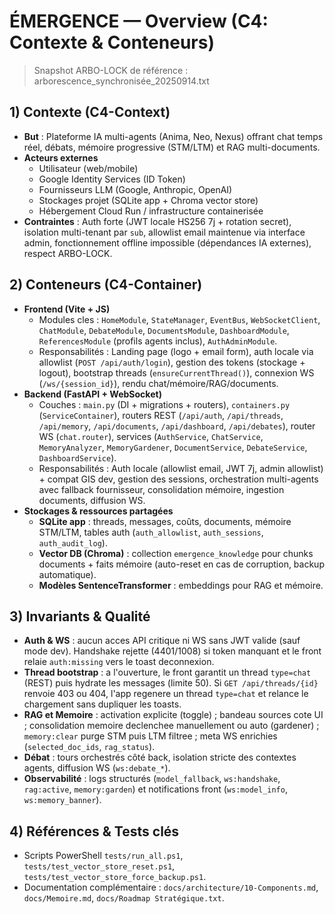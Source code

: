 # ÉMERGENCE — Overview (C4: Contexte & Conteneurs)

> Snapshot ARBO-LOCK de référence : arborescence_synchronisée_20250914.txt

## 1) Contexte (C4-Context)
- **But** : Plateforme IA multi-agents (Anima, Neo, Nexus) offrant chat temps réel, débats, mémoire progressive (STM/LTM) et RAG multi-documents.
- **Acteurs externes**
  - Utilisateur (web/mobile)
  - Google Identity Services (ID Token)
  - Fournisseurs LLM (Google, Anthropic, OpenAI)
  - Stockages projet (SQLite app + Chroma vector store)
  - Hébergement Cloud Run / infrastructure containerisée
- **Contraintes** : Auth forte (JWT locale HS256 7j + rotation secret), isolation multi-tenant par `sub`, allowlist email maintenue via interface admin, fonctionnement offline impossible (dépendances IA externes), respect ARBO-LOCK.

## 2) Conteneurs (C4-Container)
- **Frontend (Vite + JS)**
  - Modules cles : `HomeModule`, `StateManager`, `EventBus`, `WebSocketClient`, `ChatModule`, `DebateModule`, `DocumentsModule`, `DashboardModule`, `ReferencesModule` (profils agents inclus), `AuthAdminModule`.
  - Responsabilités : Landing page (logo + email form), auth locale via allowlist (`POST /api/auth/login`), gestion des tokens (stockage + logout), bootstrap threads (`ensureCurrentThread()`), connexion WS (`/ws/{session_id}`), rendu chat/mémoire/RAG/documents.
- **Backend (FastAPI + WebSocket)**
  - Couches : `main.py` (DI + migrations + routers), `containers.py` (`ServiceContainer`), routers REST (`/api/auth`, `/api/threads`, `/api/memory`, `/api/documents`, `/api/dashboard`, `/api/debates`), router WS (`chat.router`), services (`AuthService`, `ChatService`, `MemoryAnalyzer`, `MemoryGardener`, `DocumentService`, `DebateService`, `DashboardService`).
  - Responsabilités : Auth locale (allowlist email, JWT 7j, admin allowlist) + compat GIS dev, gestion des sessions, orchestration multi-agents avec fallback fournisseur, consolidation mémoire, ingestion documents, diffusion WS.
- **Stockages & ressources partagées**
  - **SQLite app** : threads, messages, coûts, documents, mémoire STM/LTM, tables auth (`auth_allowlist`, `auth_sessions`, `auth_audit_log`).
  - **Vector DB (Chroma)** : collection `emergence_knowledge` pour chunks documents + faits mémoire (auto-reset en cas de corruption, backup automatique).
  - **Modèles SentenceTransformer** : embeddings pour RAG et mémoire.

## 3) Invariants & Qualité
- **Auth & WS** : aucun acces API critique ni WS sans JWT valide (sauf mode dev). Handshake rejette (4401/1008) si token manquant et le front relaie `auth:missing` vers le toast deconnexion.
- **Thread bootstrap** : a l'ouverture, le front garantit un thread `type=chat` (REST) puis hydrate les messages (limite 50). Si `GET /api/threads/{id}` renvoie 403 ou 404, l'app regenere un thread `type=chat` et relance le chargement sans dupliquer les toasts.
- **RAG et Memoire** : activation explicite (toggle) ; bandeau sources cote UI ; consolidation memoire declenchee manuellement ou auto (gardener) ; `memory:clear` purge STM puis LTM filtree ; meta WS enrichies (`selected_doc_ids`, `rag_status`).
- **Débat** : tours orchestrés côté back, isolation stricte des contextes agents, diffusion WS (`ws:debate_*`).
- **Observabilité** : logs structurés (`model_fallback`, `ws:handshake`, `rag:active`, `memory:garden`) et notifications front (`ws:model_info`, `ws:memory_banner`).

## 4) Références & Tests clés
- Scripts PowerShell `tests/run_all.ps1`, `tests/test_vector_store_reset.ps1`, `tests/test_vector_store_force_backup.ps1`.
- Documentation complémentaire : `docs/architecture/10-Components.md`, `docs/Memoire.md`, `docs/Roadmap Stratégique.txt`.
